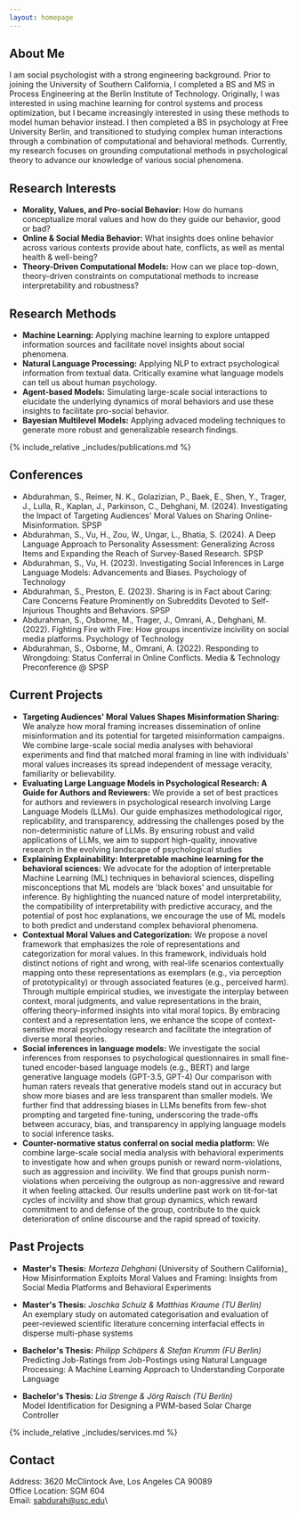 ```yaml
---
layout: homepage
---
```


## About Me 
I am social psychologist with a strong engineering background. Prior to joining the University of Southern California, 
I completed a  BS and MS in Process Engineering at the Berlin Institute of Technology. 
Originally, I was interested in using machine learning for control systems and process optimization, 
but I became increasingly interested in using these methods to model human behavior instead. 
I then completed a BS in psychology at Free University Berlin, and transitioned to
studying complex human interactions through a combination of computational and behavioral methods. 
Currently, my research focuses on grounding computational methods in psychological theory to advance our knowledge of various social phenomena. 

## Research Interests 

- **Morality, Values, and Pro-social Behavior:** How do humans conceptualize moral values and how do they guide our behavior, good or bad?
- **Online & Social Media Behavior:** What insights does online behavior across various contexts provide about hate, conflicts, as well as mental health & well-being? 
- **Theory-Driven Computational Models:** How can we place top-down, theory-driven constraints on computational methods to increase interpretability and robustness? 

## Research Methods 
- **Machine Learning:** Applying machine learning to explore untapped information sources and facilitate novel insights about social phenomena.
- **Natural Language Processing:** Applying NLP to extract psychological information from textual data. Critically examine what language models can tell us about human psychology. 
- **Agent-based Models:** Simulating large-scale social interactions to elucidate the underlying dynamics of moral behaviors and use these insights to facilitate pro-social behavior. 
- **Bayesian Multilevel Models:** Applying advaced modeling techniques to generate more robust and generalizable research findings. 


<!-- ## News -->
<!--  -->
<!-- - **[Aug. 2024]** Coming soon. -->


{% include_relative _includes/publications.md %} 

## Conferences 
- Abdurahman, S., Reimer, N. K., Golazizian, P., Baek, E., Shen, Y., Trager, J., Lulla, R., Kaplan, J., Parkinson, C., Dehghani, M. (2024). Investigating the Impact of Targeting Audiences' Moral Values on Sharing Online-Misinformation. SPSP
- Abdurahman, S., Vu, H., Zou, W., Ungar, L., Bhatia, S. (2024). A Deep Language Approach to Personality Assessment: Generalizing Across Items and Expanding the Reach of Survey-Based Research. SPSP
- Abdurahman, S., Vu, H. (2023). Investigating Social Inferences in Large Language Models: Advancements and Biases. Psychology of Technology
- Abdurahman, S., Preston, E. (2023). Sharing is in Fact about Caring: Care Concerns Feature Prominently on Subreddits Devoted to Self-Injurious Thoughts and Behaviors. SPSP
- Abdurahman, S., Osborne, M., Trager, J., Omrani, A., Dehghani, M. (2022). Fighting Fire with Fire: How groups incentivize incivility on social media platforms. Psychology of Technology
- Abdurahman, S., Osborne, M., Omrani, A. (2022). Responding to Wrongdoing: Status Conferral in Online Conflicts. Media \& Technology Preconference @ SPSP

## Current Projects 
- **Targeting Audiences' Moral Values Shapes Misinformation Sharing:** We analyze how moral framing increases dissemination of online misinformation and its potential for
targeted misinformation campaigns. We combine large-scale social media analyses with behavioral experiments and find that matched moral framing in line with individuals'
 moral values increases its spread independent of message veracity, familiarity or believability. 
 - **Evaluating Large Language Models in Psychological Research: A Guide for Authors and Reviewers:** We provide a set of best practices for authors and reviewers in psychological research
  involving Large Language Models (LLMs). Our guide emphasizes methodological rigor, replicability, and transparency, addressing the challenges posed by the non-deterministic nature of LLMs. 
  By ensuring robust and valid applications of LLMs, we aim to support high-quality, innovative research in the evolving landscape of psychological studies
- **Explaining Explainability: Interpretable machine learning for the behavioral sciences:** We advocate for the adoption of interpretable Machine Learning (ML) techniques in behavioral sciences,
 dispelling misconceptions that ML models are 'black boxes' and unsuitable for inference. By highlighting the nuanced nature of model interpretability, 
 the compatibility of interpretability with predictive accuracy, and the potential of post hoc explanations, we encourage the use of ML models to both predict and understand complex behavioral phenomena.
- **Contextual Moral Values and Categorization:** We propose a novel framework that emphasizes the role of representations and categorization for moral values.
In this framework, individuals hold distinct notions of right and wrong, with real-life scenarios contextually mapping onto these representations as exemplars (e.g., via perception of prototypicality) or through associated features (e.g., perceived harm). 
Through multiple empirical studies, we investigate the interplay between context, moral judgments, and value representations in the brain, offering theory-informed insights into vital moral topics. 
By embracing context and a representation lens, we enhance the scope of context-sensitive moral psychology research and facilitate the integration of diverse moral theories. 
- **Social inferences in language models:** We investigate the social inferences from responses to psychological questionnaires in small fine-tuned encoder-based language models (e.g., BERT) and large generative language models (GPT-3.5, GPT-4)
Our comparison with human raters reveals that generative models stand out in accuracy but show more biases and are less transparent than smaller models. 
We further find that addressing biases in LLMs benefits from few-shot prompting and targeted fine-tuning, underscoring the trade-offs between accuracy, bias, and transparency in applying language models to social inference tasks.
- **Counter-normative status conferral on social media platform:** We combine large-scale social media analysis with behavioral experiments to investigate how and when groups punish or reward norm-violations, such as aggression and incivility. 
We find that groups punish norm-violations when perceiving the outgroup as non-aggressive and reward it when feeling attacked. Our results underline past work on tit-for-tat cycles of incivility 
and show that group dynamics, which  reward commitment to and defense of the group, contribute to the quick deterioration of online discourse and the rapid spread of toxicity. 

## Past Projects 

- **Master's Thesis:** _Morteza Dehghani_ (University of Southern California)_ <br>
How Misinformation Exploits Moral Values and Framing: Insights from Social Media Platforms and Behavioral Experiments

- **Master's Thesis:** _Joschka Schulz & Matthias Kraume (TU Berlin)_ <br> 
An exemplary study on automated categorisation and evaluation of peer-reviewed scientific literature concerning interfacial effects in disperse multi-phase systems 

- **Bachelor's Thesis:** _Philipp Schäpers & Stefan Krumm (FU Berlin)_ <br> 
Predicting Job-Ratings from Job-Postings using Natural Language Processing: A Machine Learning Approach to Understanding Corporate Language 

- **Bachelor's Thesis:** _Lia Strenge & Jörg Raisch (TU Berlin)_ <br> 
Model Identification for Designing a PWM-based Solar Charge Controller 

{% include_relative _includes/services.md %}

## Contact 
Address: 3620 McClintock Ave, Los Angeles CA 90089\
Office Location: SGM 604\
Email: sabdurah@usc.edu\
<!-- Phone: (XXX) XXX-XXXX --> 


